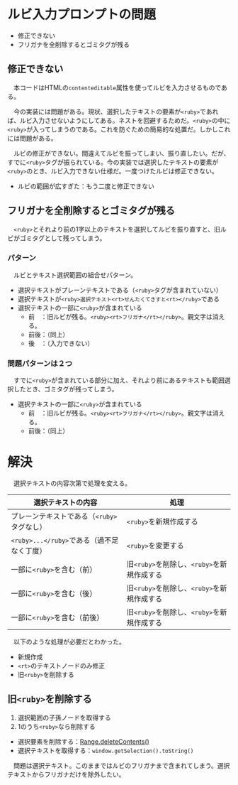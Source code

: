 # ルビ入力プロンプトの問題

* 修正できない
* フリガナを全削除するとゴミタグが残る

## 修正できない

　本コードはHTMLの`contenteditable`属性を使ってルビを入力させるものである。

　今の実装には問題がある。現状、選択したテキストの要素が`<ruby>`であれば、ルビ入力させないようにしてある。ネストを回避するためだ。`<ruby>`の中に`<ruby>`が入ってしまうのである。これを防ぐための簡易的な処置だ。しかしこれには問題がある。

　ルビの修正ができない。間違えてルビを振ってしまい、振り直したい。だが、すでに`<ruby>`タグが振られている。今の実装では選択したテキストの要素が`<ruby>`のとき、ルビ入力できない仕様だ。一度つけたルビは修正できない。

* ルビの範囲が広すぎた：もう二度と修正できない

## フリガナを全削除するとゴミタグが残る

　`<ruby>`とそれより前の1字以上のテキストを選択してルビを振り直すと、旧ルビがゴミタグとして残ってしまう。

### パターン

　ルビとテキスト選択範囲の組合せパターン。

* 選択テキストがプレーンテキストである（`<ruby>`タグが含まれていない）
* 選択テキストが`<ruby>選択テキスト<rt>せんたくてきすと<rt></ruby>`である
* 選択テキストの一部に`<ruby>`が含まれている
    * 前　：旧ルビが残る。`<ruby><rt>フリガナ</rt></ruby>`。親文字は消える。
    * 前後：（同上）
    * 後　：（入力できない）

### 問題パターンは２つ

　すでに`<ruby>`が含まれている部分に加え、それより前にあるテキストも範囲選択したとき、ゴミタグが残ってしまう。

* 選択テキストの一部に`<ruby>`が含まれている
    * 前　：旧ルビが残る。`<ruby><rt>フリガナ</rt></ruby>`。親文字は消える。
    * 前後：（同上）

# 解決

　選択テキストの内容次第で処理を変える。

選択テキストの内容|処理
------------------|----
プレーンテキストである（`<ruby>`タグなし）|`<ruby>`を新規作成する
`<ruby>...</ruby>`である（過不足なく丁度）|`<ruby>`を変更する
一部に`<ruby>`を含む（前）|旧`<ruby>`を削除し、`<ruby>`を新規作成する
一部に`<ruby>`を含む（後）|旧`<ruby>`を削除し、`<ruby>`を新規作成する
一部に`<ruby>`を含む（前後）|旧`<ruby>`を削除し、`<ruby>`を新規作成する

　以下のような処理が必要だとわかった。

* 新規作成
* `<rt>`のテキストノードのみ修正
* 旧`<ruby>`を削除する

## 旧`<ruby>`を削除する

1. 選択範囲の子孫ノードを取得する
1. 1のうち`<ruby>`なら削除する

* 選択要素を削除する：[Range.deleteContents()][]
* 選択テキストを取得する：`window.getSelection().toString()`

[Range.deleteContents()]:https://developer.mozilla.org/en-US/docs/Web/API/Range/deleteContents


　問題は選択テキスト。このままではルビのフリガナまで含まれてしまう。選択テキストからフリガナだけを除外したい。

